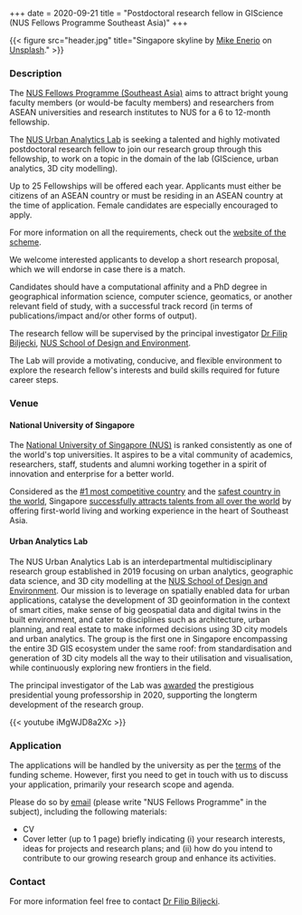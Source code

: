 +++
date = 2020-09-21
title = "Postdoctoral research fellow in GIScience (NUS Fellows Programme Southeast Asia)"
+++

{{< figure src="header.jpg" title="Singapore skyline by [Mike Enerio](https://unsplash.com/@mikeenerio) on [Unsplash](https://unsplash.com/photos/CQhgno3yhv8)." >}}

### Description

The [NUS Fellows Programme (Southeast Asia)](http://www.nus.edu.sg/research/funding-opportunities/NUS-fellows-programme-southeast-asia) aims to attract bright young faculty members (or would-be faculty members) and researchers from ASEAN universities and research institutes to NUS for a 6 to 12-month fellowship.

The [NUS Urban Analytics Lab](/) is seeking a talented and highly motivated postdoctoral research fellow to join our research group through this fellowship, to work on a topic in the domain of the lab (GIScience, urban analytics, 3D city modelling).

Up to 25 Fellowships will be offered each year.
Applicants must either be citizens of an ASEAN country or must be residing in an ASEAN country at the time of application.
Female candidates are especially encouraged to apply.

For more information on all the requirements, check out the [website of the scheme](http://www.nus.edu.sg/research/funding-opportunities/NUS-fellows-programme-southeast-asia).

We welcome interested applicants to develop a short research proposal, which we will endorse in case there is a match.

Candidates should have a computational affinity and a PhD degree in geographical information science, computer science, geomatics, or another relevant field of study, with a successful track record (in terms of publications/impact and/or other forms of output).

The research fellow will be supervised by the principal investigator [Dr Filip Biljecki](/authors/filip/), [NUS School of Design and Environment](http://www.sde.nus.edu.sg).

The Lab will provide a motivating, conducive, and flexible environment to explore the research fellow's interests and build skills required for future career steps.

### Venue

#### National University of Singapore

The [National University of Singapore (NUS)](http://www.nus.edu.sg) is ranked consistently as one of the world's top universities.
It aspires to be a vital community of academics, researchers, staff, students and alumni working together in a spirit of innovation and enterprise for a better world.

Considered as the [#1 most competitive country](https://www.straitstimes.com/business/economy/singapore-economy-ranked-worlds-most-competitive) and the [safest country in the world](https://www.asiaone.com/singapore/singapore-ranked-safest-country-world-above-japan-survey), Singapore [successfully attracts talents from all over the world](https://www.straitstimes.com/singapore/singapore-retains-top-spot-in-asia-pacific-index-for-talent-competitiveness) by offering first-world living and working experience in the heart of Southeast Asia.

#### Urban Analytics Lab

The NUS Urban Analytics Lab is an interdepartmental multidisciplinary research group established in 2019 focusing on urban analytics, geographic data science, and 3D city modelling at the [NUS School of Design and Environment](http://www.sde.nus.edu.sg).
Our mission is to leverage on spatially enabled data for urban applications, catalyse the development of 3D geoinformation in the context of smart cities, make sense of big geospatial data and digital twins in the built environment, and cater to disciplines such as architecture, urban planning, and real estate to make informed decisions using 3D city models and urban analytics.
The group is the first one in Singapore encompassing the entire 3D GIS ecosystem under the same roof: from standardisation and generation of 3D city models all the way to their utilisation and visualisation, while continuously exploring new frontiers in the field. 

The principal investigator of the Lab was [awarded](/post/2020/07/16/filip-biljecki-appointed-as-presidential-young-professor/) the prestigious presidential young professorship in 2020, supporting the longterm development of the research group.

{{< youtube iMgWJD8a2Xc >}}

### Application

The applications will be handled by the university as per the [terms](http://www.nus.edu.sg/research/funding-opportunities/NUS-fellows-programme-southeast-asia) of the funding scheme.
However, first you need to get in touch with us to discuss your application, primarily your research scope and agenda.

Please do so by [email](mailto:filip@nus.edu.sg) (please write "NUS Fellows Programme" in the subject), including the following materials:

* CV
* Cover letter (up to 1 page) briefly indicating (i) your research interests, ideas for projects and research plans; and (ii) how do you intend to contribute to our growing research group and enhance its activities.


### Contact

For more information feel free to contact [Dr Filip Biljecki](/authors/filip).

